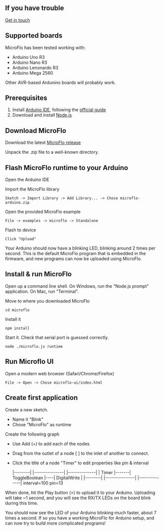 If you have trouble
--------------------
[Get in touch](../README.md#contact)

Supported boards
-------------------

MicroFlo has been tested working with:
* Arduino Uno R3
* Arduino Nano R3
* Arduino Lenonardo R3
* Arduino Mega 2560

Other AVR-based Ardunino boards will probably work.

Prerequisites
-----------------

1. Install [Arduino IDE](http://arduino.cc/en/Main/Software#toc2),
  following the [official guide](http://arduino.cc/en/Guide/HomePage)
2. Download and install [Node.js](http://nodejs.org/download/)


Download MicroFlo
-----------------

Download the latest [MicroFlo release](https://github.com/jonnor/microflo/releases)

Unpack the .zip file to a well-known directory.


Flash MicroFlo runtime to your Arduino
-------------------------------------
Open the Arduino IDE

Import the MicroFlo library

    Sketch -> Import Library -> Add Library... -> Chose microflo-arduino.zip

Open the provided MicroFlo example

    File -> examples -> microflo -> Standalone

Flash to device

    Click "Upload"

Your Arduino should now have a blinking LED, blinking around 2 times per second.
This is the default MicroFlo program that is embedded in the firmware,
and new programs can now be uploaded using MicroFlo.

Install & run MicroFlo
-----------------------

Open up a command line shell.
On Windows, run the "Node.js prompt" application. On Mac, run "Terminal".

Move to where you downloaded MicroFlo

    cd microflo

Install it

    npm install

Start it. Check that serial port is guessed correctly.

    node ./microflo.js runtime


Run Microflo UI
--------------------

Open a modern web browser (Safari/Chrome/Firefox)

    File -> Open -> Chose microflo-ui/index.html

Create first application
------------------------

Create a new sketch.
* Name it "Blink"
* Chose "MicroFlo" as runtime

Create the following graph
* Use Add (+) to add each of the nodes
* Drag from the outlet of a node [ ] to the inlet of another to connect.
* Click the title of a node "Timer" to edit properties like pin & interval

    |--------|       |---------------|    |--------------|
    | Timer  |-------| ToggleBoolean |----| DigitalWrite |
    |--------|       |---------------|    |--------------|
     interval=100                             pin=13

When done, hit the Play button (>) to upload it to your Arduino. Uploading will take ~1 second,
and you will see the RX/TX LEDs on the board blink during this time.

You should now see the LED of your Arduino blinking much faster, about 7 times a second.
If so you have a working MicroFlo for Arduino setup, and can now try to build more complicated programs!

